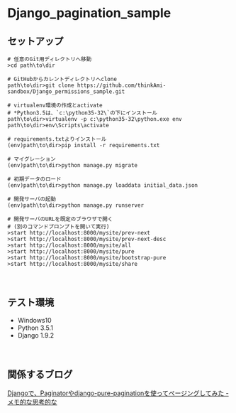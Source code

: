 # Django_pagination_sample

## セットアップ
```
# 任意のGit用ディレクトリへ移動
>cd path\to\dir

# GitHubからカレントディレクトリへclone
path\to\dir>git clone https://github.com/thinkAmi-sandbox/Django_permissions_sample.git

# virtualenv環境の作成とactivate
# *Python3.5は、`c:\python35-32\`の下にインストール
path\to\dir>virtualenv -p c:\python35-32\python.exe env
path\to\dir>env\Scripts\activate

# requirements.txtよりインストール
(env)path\to\dir>pip install -r requirements.txt

# マイグレーション
(env)path\to\dir>python manage.py migrate

# 初期データのロード
(env)path\to\dir>python manage.py loaddata initial_data.json

# 開発サーバの起動
(env)path\to\dir>python manage.py runserver

# 開発サーバのURLを既定のブラウザで開く
# (別のコマンドプロンプトを開いて実行)
>start http://localhost:8000/mysite/prev-next
>start http://localhost:8000/mysite/prev-next-desc
>start http://localhost:8000/mysite/all
>start http://localhost:8000/mysite/pure
>start http://localhost:8000/mysite/bootstrap-pure
>start http://localhost:8000/mysite/share
```

　  
## テスト環境

- Windows10
- Python 3.5.1
- Django 1.9.2

　  
## 関係するブログ

[Djangoで、Paginatorやdjango-pure-paginationを使ってページングしてみた - メモ的な思考的な](http://thinkami.hatenablog.com/entry/2016/02/04/231901)